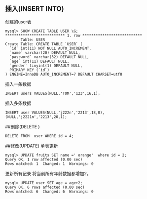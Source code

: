 ## 插入(INSERT INTO)
创建的user表
```
mysql> SHOW CREATE TABLE USER \G;
*************************** 1. row ***************************
       Table: USER
Create Table: CREATE TABLE `USER` (
  `id` int(11) NOT NULL AUTO_INCREMENT,
  `name` varchar(20) DEFAULT NULL,
  `password` varchar(32) DEFAULT NULL,
  `age` int(11) DEFAULT NULL,
  `gender` tinyint(1) DEFAULT NULL,
  PRIMARY KEY (`id`)
) ENGINE=InnoDB AUTO_INCREMENT=7 DEFAULT CHARSET=utf8
```
插入一条数据
```
INSERT users VALUES(NULL,'TOM','123',16,1);
```
插入多条数据
```
INSERT user VALUES(NULL,'j222n','2213',18,0),(NULL,'j2221n','2213',20,1);
```
##删除(DELETE )
```
DELETE FROM  user WHERE id = 4;
```
##修改(UPDATE)
单表更新
```
mysql> UPDATE fruits SET name =' orange'  where id = 2;
Query OK, 1 row affected (0.00 sec)
Rows matched: 1  Changed: 1  Warnings: 0
```
更新所有记录
将当前所有年龄数据都增加2。
```
mysql> UPDATE user SET age = age+2;
Query OK, 6 rows affected (0.00 sec)
Rows matched: 6  Changed: 6  Warnings: 0
```
